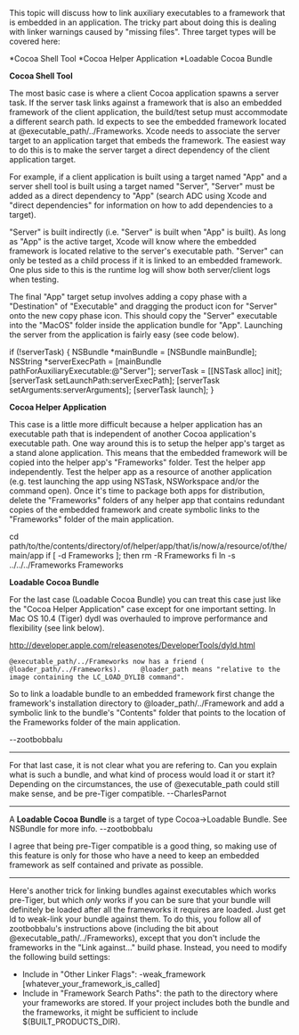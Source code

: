 

This topic will discuss how to link auxiliary executables to a framework that is embedded in an application. The tricky part about doing this is dealing with linker warnings caused by "missing files". Three target types will be covered here:


*Cocoa Shell Tool
*Cocoa Helper Application
*Loadable Cocoa Bundle


**Cocoa Shell Tool**

The most basic case is where a client Cocoa application spawns a server task. If the server task links against a framework that is also an embedded framework of the client application, the build/test setup must accommodate a different search path.     ld expects to see the embedded framework located at     @executable_path/../Frameworks. Xcode needs to associate the server target to an application target that embeds the framework. The easiest way to do this is to make the server target a direct dependency of the client application target.

For example, if a client application is built using a target named "App" and a server shell tool is built using a target named "Server", "Server" must be added as a direct dependency to "App" (search ADC using Xcode and "direct dependencies" for information on how to add dependencies to a target). 

"Server" is built indirectly (i.e. "Server" is built when "App" is built). As long as "App" is the active target, Xcode will know where the embedded framework is located relative to the server's executable path. "Server" can only be tested as a child process if it is linked to an embedded framework. One plus side to this is the runtime log will show both server/client logs when testing.

The final "App" target setup involves adding a copy phase with a "Destination" of "Executable" and dragging the product icon for "Server" onto the new copy phase icon. This should copy the "Server" executable into the "MacOS" folder inside the application bundle for "App". Launching the server from the application is fairly easy (see code below).

    
if (!serverTask) {
    NSBundle *mainBundle = [NSBundle mainBundle];
    NSString *serverExecPath = [mainBundle pathForAuxiliaryExecutable:@"Server"];
    serverTask = [[NSTask alloc] init];
    [serverTask setLaunchPath:serverExecPath];
    [serverTask setArguments:serverArguments];
    [serverTask launch];
}


**Cocoa Helper Application**

This case is a little more difficult because a helper application has an executable path that is independent of another Cocoa application's executable path. One way around this is to setup the helper app's target as a stand alone application. This means that the embedded framework will be copied into the helper app's "Frameworks" folder. Test the helper app independently. Test the helper app as a resource of another application (e.g. test launching the app using NSTask, NSWorkspace and/or the command open). Once it's time to package both apps for distribution, delete the "Frameworks" folders of any helper app that contains redundant copies of the embedded framework and create symbolic links to the "Frameworks" folder of the main application. 

    
cd path/to/the/contents/directory/of/helper/app/that/is/now/a/resource/of/the/main/app
if [ -d Frameworks ]; then
    rm -R Frameworks
fi
ln -s ../../../Frameworks Frameworks


**Loadable Cocoa Bundle**

For the last case (Loadable Cocoa Bundle) you can treat this case just like the "Cocoa Helper Application" case except for one important setting. In Mac OS 10.4 (Tiger) dydl was overhauled to improve performance and flexibility (see link below).

http://developer.apple.com/releasenotes/DeveloperTools/dyld.html

    @executable_path/../Frameworks now has a friend (    @loader_path/../Frameworks).     @loader_path means "relative to the image containing the LC_LOAD_DYLIB command". 

So to link a loadable bundle to an embedded framework first change the framework's installation directory to     @loader_path/../Framework and add a symbolic link to the bundle's "Contents" folder that points to the location of the Frameworks folder of the main application.

--zootbobbalu

----
For that last case, it is not clear what you are refering to. Can you explain what is such a bundle, and what kind of process would load it or start it? Depending on the circumstances, the use of @executable_path could still make sense, and be pre-Tiger compatible. --CharlesParnot

----

A **Loadable Cocoa Bundle** is a target of type Cocoa->Loadable Bundle. See NSBundle for more info. --zootbobbalu

I agree that being pre-Tiger compatible is a good thing, so making use of this feature is only for those who have a need to keep an embedded framework as self contained and private as possible. 

----
Here's another trick for linking bundles against executables which works pre-Tiger, but which *only* works if you can be sure that your bundle will definitely be loaded after all the frameworks it requires are loaded. Just get ld to weak-link your bundle against them. To do this, you follow all of zootbobbalu's instructions above (including the bit about     @executable_path/../Frameworks), except that you don't include the frameworks in the "Link against..." build phase. Instead, you need to modify the following build settings:


* Include in "Other Linker Flags":     -weak_framework [whatever_your_framework_is_called]
* Include in "Framework Search Paths": the path to the directory where your frameworks are stored. If your project includes both the bundle and the frameworks, it might be sufficient to include     $(BUILT_PRODUCTS_DIR).
